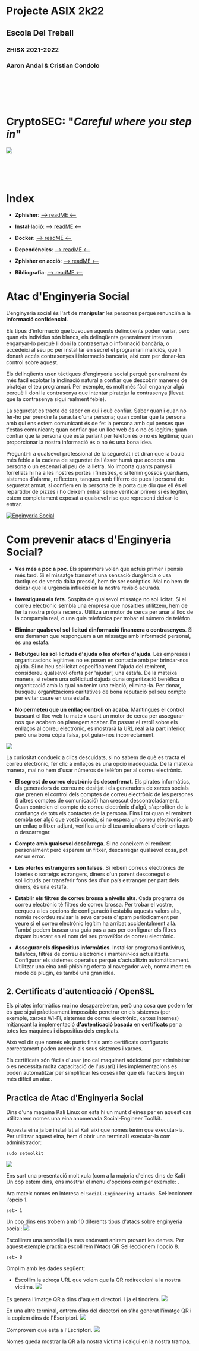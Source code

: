 # __Projecte ASIX 2k22__
## __Escola Del Treball__
### __2HISX 2021-2022__
### __Aaron Andal & Cristian Condolo__


<br>
<br>
<br>
<br>

# __CryptoSEC__: "_Careful where you step in_"


![](https://github.com/KeshiKiD03/asixproject2k22/blob/main/Photos/CryptoSECLogo.png?raw=true)




<br>
<br>
<br>


# __Index__

+ **Zphisher**: [--> readME <--](#zphisher)

+ **Instal·lació**: [--> readME <--](#installació)

+ **Docker**: [--> readME <--](#docker)

+ **Dependències**: [--> readME <--](#dependències)

+ **Zphisher en acció**: [--> readME <--](#zphisher-en-acció)

+ **Bibliografia**: [--> readME <--](#bibliografia)


# __Atac d'Enginyeria Social__

L'enginyeria social és l'art de __manipular__ les persones perquè renunciïn a la __informació confidencial__. 

Els tipus d'informació que busquen aquests delinqüents poden variar, però quan els individus són blancs, els delinqüents generalment intenten enganyar-lo perquè li doni la contrasenya o informació bancària, o accedeixi al seu pc per instal·lar en secret el programari maliciós, que li donarà accés contrasenyes i informació bancària, així com per donar-los control sobre aquest.

Els delinqüents usen tàctiques d'enginyeria social perquè generalment és més fàcil explotar la inclinació natural a confiar que descobrir maneres de piratejar el teu programari. Per exemple, és molt més fàcil enganyar algú perquè li doni la contrasenya que intentar piratejar la contrasenya (llevat que la contrasenya sigui realment feble).

La seguretat es tracta de saber en qui i què confiar. Saber quan i quan no fer-ho per prendre la paraula d'una persona; quan confiar que la persona amb qui ens estem comunicant és de fet la persona amb qui penses que t'estàs comunicant; quan confiar que un lloc web és o no és legítim; quan confiar que la persona que està parlant per telèfon és o no és legítima; quan proporcionar la nostra informació és o no és una bona idea.

Pregunti-li a qualsevol professional de la seguretat i et diran que la baula més feble a la cadena de seguretat és l'ésser humà que accepta una persona o un escenari al peu de la lletra. No importa quants panys i forrellats hi ha a les nostres portes i finestres, o si tenim gossos guardians, sistemes d'alarma, reflectors, tanques amb filferro de pues i personal de seguretat armat; si confiem en la persona de la porta que diu que ell és el repartidor de pizzes i ho deixem entrar sense verificar primer si és legítim, estem completament exposat a qualsevol risc que representi deixar-lo entrar.

[![Enginyeria Social](https://www.youtube.com/watch?v=xDdVnRHO3CE)](https://www.youtube.com/watch?v=xDdVnRHO3CE)


# __Com prevenir atacs d'Enginyeria Social?__

+ __Ves més a poc a poc__. Els spammers volen que actuïs primer i pensis més tard. Si el missatge transmet una sensació durgència o usa tàctiques de venda dalta pressió, hem de ser escèptics. Mai no hem de deixar que la urgència influeixi en la nostra revisió acurada.

+ __Investigueu els fets__. Sospita de qualsevol missatge no sol·licitat. Si el correu electrònic sembla una empresa que nosaltres utilitzem, hem de fer la nostra pròpia recerca. Utilitza un motor de cerca per anar al lloc de la companyia real, o una guia telefònica per trobar el número de telèfon.

+ __Eliminar qualsevol sol·licitud dinformació financera o contrasenyes__. Si ens demanen que responguem a un missatge amb informació personal, és una estafa.

+ __Rebutgeu les sol·licituds d'ajuda o les ofertes d'ajuda__. Les empreses i organitzacions legítimes no es posen en contacte amb per brindar-nos ajuda. Si no heu sol·licitat específicament l'ajuda del remitent, considereu qualsevol oferta per 'ajudar', una estafa. De la mateixa manera, si rebem una sol·licitud dajuda duna organització benèfica o organització amb la qual no tenim una relació, elimina-la. Per donar, busqueu organitzacions caritatives de bona reputació pel seu compte per evitar caure en una estafa.

+ __No permeteu que un enllaç controli on acaba__. Mantingues el control buscant el lloc web tu mateix usant un motor de cerca per assegurar-nos que acabem on planegem acabar. En passar el ratolí sobre els enllaços al correu electrònic, es mostrarà la URL real a la part inferior, però una bona còpia falsa, pot guiar-nos incorrectament.

![](https://www.osi.es/sites/default/files/images/concienciacion/c14-img-infografia-ciclo-isocial.jpg)

La curiositat condueix a clics descuidats, si no sabem de què es tracta el correu electrònic, fer clic a enllaços és una opció inadequada. De la mateixa manera, mai no hem d'usar números de telèfon per al correu electrònic.

+ __El segrest de correu electrònic és desenfrenat__. Els pirates informàtics, els generadors de correu no desitjat i els generadors de xarxes socials que prenen el control dels comptes de correu electrònic de les persones (i altres comptes de comunicació) han crescut descontroladament. Quan controlen el compte de correu electrònic d'algú, s'aprofiten de la confiança de tots els contactes de la persona. Fins i tot quan el remitent sembla ser algú que vostè coneix, si no espera un correu electrònic amb un enllaç o fitxer adjunt, verifica amb el teu amic abans d'obrir enllaços o descarregar.

+ __Compte amb qualsevol descàrrega__. Si no coneixem el remitent personalment però esperem un fitxer, descarregar qualsevol cosa, pot ser un error.

+ __Les ofertes estrangeres són falses__. Si rebem correus electrònics de loteries o sorteigs estrangers, diners d'un parent desconegut o sol·licituds per transferir fons des d'un país estranger per part dels diners, és una estafa.

+ __Establir els filtres de correu brossa a nivells alts__. Cada programa de correu electrònic té filtres de correu brossa. Per trobar el vostre, cerqueu a les opcions de configuració i establiu aquests valors alts, només recordeu revisar la seva carpeta d'spam periòdicament per veure si el correu electrònic legítim ha arribat accidentalment allà. També podem buscar una guia pas a pas per configurar els filtres dspam buscant en el nom del seu proveïdor de correu electrònic.

+ __Assegurar els dispositius informàtics__. Instal·lar programari antivirus, tallafocs, filtres de correu electrònic i mantenir-los actualitzats. Configurar els sistemes operatius perquè s'actualitzin automàticament. Utilitzar una eina anti-phishing oferta al navegador web, normalment en mode de plugin, és també una gran idea.

## 2. Certificats d'autenticació / OpenSSL

Els pirates informàtics mai no desapareixeran, però una cosa que podem fer és que sigui pràcticament impossible penetrar en els sistemes (per exemple, xarxes Wi-Fi, sistemes de correu electrònic, xarxes internes) mitjançant la implementació __d'autenticació basada__ en __certificats__ per a totes les màquines i dispositius dels empleats. 

Això vol dir que només els punts finals amb certificats configurats correctament poden accedir als seus sistemes i xarxes. 

Els certificats són fàcils d'usar (no cal maquinari addicional per administrar o es necessita molta capacitació de l'usuari) i les implementacions es poden automatitzar per simplificar les coses i fer que els hackers tinguin més difícil un atac.

## Practica de Atac d'Enginyeria Social

Dins d'una maquina Kali Linux on esta hi un munt d'eines per en aquest cas utilitzarem nomes una eina anomenada Social-Engineer Toolkit.

Aquesta eina ja bé instal·lat al Kali aixi que nomes tenim que executar-la.
Per utilitzar aquest eina, hem d'obrir una terminal i executar-la com administrador:
````
sudo setoolkit
````
![](./Photos/E_S01.png)

Ens surt una presentació molt xula (com a la majoria d'eines dins de Kali)
Un cop estem dins, ens mostrar el menu d'opcions com per exemple:
.[](./Photos/E_S02.png)

Ara mateix nomes en interesa el ``Social-Engineering Attacks``.
Sel·leccionem l'opcio 1.
````
set> 1
````
Un cop dins ens trobem amb 10 diferents tipus d'atacs sobre enginyeria social:
![](./Photos/E_S03.png)

Escollirem una sencella i ja mes endavant anirem provant les demes.
Per aquest exemple practica escollirem l'Atacs QR
Sel·leccionem l'opció 8.
````
set> 8
````
Omplim amb les dades següent:
- Escollim la adreça URL que volem que la QR redireccioni a la nostra victima.
![](./Photos/E_S04.png)

Es genera l'imatge QR a dins d'aquest directori. I ja el tindriem.
![](./Photos/E_S05.png)

En una altre terminal, entrem dins del directori on s'ha generat l'imatge QR i la copiem dins de l'Escriptori.
![](./Photos/E_S06.png)

Comprovem que esta a l'Escriptori.
![](./Photos/E_S07.png)

Nomes queda mostrar la QR a la nostra victima i caigui en la nostra trampa.